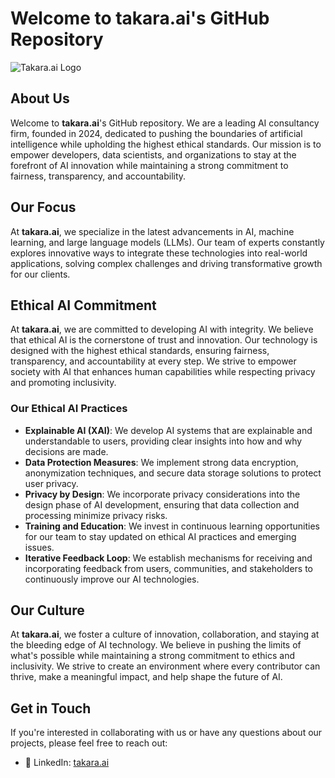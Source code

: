 # Welcome to takara.ai's GitHub Repository

![Takara.ai Logo](https://takara.ai/android-chrome-512x512.png)

## About Us

Welcome to **takara.ai**'s GitHub repository. We are a leading AI consultancy firm, founded in 2024, dedicated to pushing the boundaries of artificial intelligence while upholding the highest ethical standards. Our mission is to empower developers, data scientists, and organizations to stay at the forefront of AI innovation while maintaining a strong commitment to fairness, transparency, and accountability.

## Our Focus

At **takara.ai**, we specialize in the latest advancements in AI, machine learning, and large language models (LLMs). Our team of experts constantly explores innovative ways to integrate these technologies into real-world applications, solving complex challenges and driving transformative growth for our clients.

## Ethical AI Commitment

At **takara.ai**, we are committed to developing AI with integrity. We believe that ethical AI is the cornerstone of trust and innovation. Our technology is designed with the highest ethical standards, ensuring fairness, transparency, and accountability at every step. We strive to empower society with AI that enhances human capabilities while respecting privacy and promoting inclusivity.

### Our Ethical AI Practices

- **Explainable AI (XAI)**: We develop AI systems that are explainable and understandable to users, providing clear insights into how and why decisions are made.
- **Data Protection Measures**: We implement strong data encryption, anonymization techniques, and secure data storage solutions to protect user privacy.
- **Privacy by Design**: We incorporate privacy considerations into the design phase of AI development, ensuring that data collection and processing minimize privacy risks.
- **Training and Education**: We invest in continuous learning opportunities for our team to stay updated on ethical AI practices and emerging issues.
- **Iterative Feedback Loop**: We establish mechanisms for receiving and incorporating feedback from users, communities, and stakeholders to continuously improve our AI technologies.

## Our Culture

At **takara.ai**, we foster a culture of innovation, collaboration, and staying at the bleeding edge of AI technology. We believe in pushing the limits of what's possible while maintaining a strong commitment to ethics and inclusivity. We strive to create an environment where every contributor can thrive, make a meaningful impact, and help shape the future of AI.

## Get in Touch

If you're interested in collaborating with us or have any questions about our projects, please feel free to reach out:

- 💼 LinkedIn: [takara.ai](https://www.linkedin.com/company/takara-ai/)

